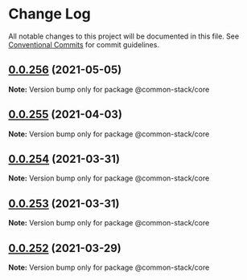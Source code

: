 # Change Log

All notable changes to this project will be documented in this file.
See [Conventional Commits](https://conventionalcommits.org) for commit guidelines.

## [0.0.256](https://github.com/cdmbase/common-stack/compare/v0.0.255...v0.0.256) (2021-05-05)

**Note:** Version bump only for package @common-stack/core





## [0.0.255](https://github.com/cdmbase/common-stack/compare/v0.0.254...v0.0.255) (2021-04-03)

**Note:** Version bump only for package @common-stack/core





## [0.0.254](https://github.com/cdmbase/common-stack/compare/v0.0.253...v0.0.254) (2021-03-31)

**Note:** Version bump only for package @common-stack/core





## [0.0.253](https://github.com/cdmbase/common-stack/compare/v0.0.252...v0.0.253) (2021-03-31)

**Note:** Version bump only for package @common-stack/core





## [0.0.252](https://github.com/cdmbase/common-stack/compare/v0.0.251...v0.0.252) (2021-03-29)

**Note:** Version bump only for package @common-stack/core
